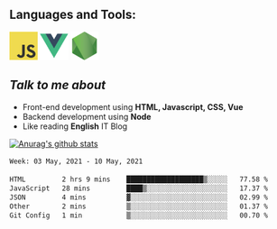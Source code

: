 ## **Languages and Tools:**      
<code><img height="50" src="https://raw.githubusercontent.com/github/explore/80688e429a7d4ef2fca1e82350fe8e3517d3494d/topics/javascript/javascript.png"></code>
<code><img height="50"  src="https://raw.githubusercontent.com/github/explore/80688e429a7d4ef2fca1e82350fe8e3517d3494d/topics/vue/vue.png"></code>
<code><img height="50"  src="https://raw.githubusercontent.com/github/explore/80688e429a7d4ef2fca1e82350fe8e3517d3494d/topics/nodejs/nodejs.png"></code>

## *Talk to me about*
- Front-end development using **HTML, Javascript, CSS, Vue**
- Backend development using **Node**
- Like reading **English** IT Blog    

[![Anurag's github stats](https://github-readme-stats.vercel.app/api?username=qdi5)](https://github.com/anuraghazra/github-readme-stats)    

<!--START_SECTION:waka-->
```text
Week: 03 May, 2021 - 10 May, 2021

HTML         2 hrs 9 mins    ███████████████████▒░░░░░   77.58 % 
JavaScript   28 mins         ████▒░░░░░░░░░░░░░░░░░░░░   17.37 % 
JSON         4 mins          ▓░░░░░░░░░░░░░░░░░░░░░░░░   02.99 % 
Other        2 mins          ▒░░░░░░░░░░░░░░░░░░░░░░░░   01.37 % 
Git Config   1 min           ▒░░░░░░░░░░░░░░░░░░░░░░░░   00.70 % 
```
<!--END_SECTION:waka-->
